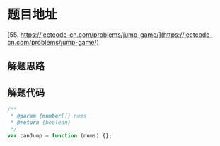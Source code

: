 # 题目地址

[55. https://leetcode-cn.com/problems/jump-game/](https://leetcode-cn.com/problems/jump-game/)

## 解题思路

## 解题代码

```js
/**
 * @param {number[]} nums
 * @return {boolean}
 */
var canJump = function (nums) {};
```
